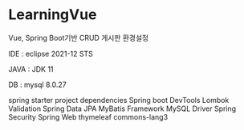 # LearningVue
Vue, Spring Boot기반 CRUD 게시판
환경설정

IDE : eclipse 2021-12 STS

JAVA : JDK 11

DB : mysql 8.0.27

spring starter project dependencies
Spring boot DevTools
Lombok
Validation
Spring Data JPA
MyBatis Framework
MySQL Driver
Spring Security
Spring Web
thymeleaf
commons-lang3
